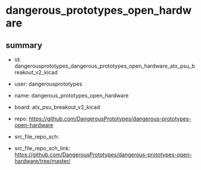 # dangerous_prototypes_open_hardware
 
## summary 
* id: dangerousprototypes_dangerous_prototypes_open_hardware_atx_psu_breakout_v2_kicad
* user: dangerousprototypes
* name: dangerous_prototypes_open_hardware
* board: atx_psu_breakout_v2_kicad
* repo: https://github.com/DangerousPrototypes/dangerous-prototypes-open-hardware



* src_file_repo_sch: 
* src_file_repo_sch_link: https://github.com/DangerousPrototypes/dangerous-prototypes-open-hardware/tree/master/






